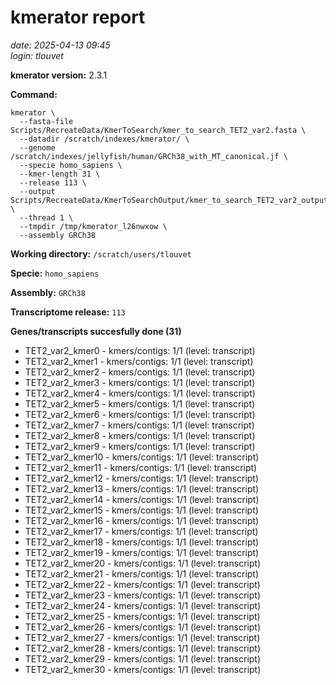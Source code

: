 # kmerator report
*date: 2025-04-13 09:45*  
*login: tlouvet*

**kmerator version:** 2.3.1

**Command:**

```
kmerator \
  --fasta-file Scripts/RecreateData/KmerToSearch/kmer_to_search_TET2_var2.fasta \
  --datadir /scratch/indexes/kmerator/ \
  --genome /scratch/indexes/jellyfish/human/GRCh38_with_MT_canonical.jf \
  --specie homo_sapiens \
  --kmer-length 31 \
  --release 113 \
  --output Scripts/RecreateData/KmerToSearchOutput/kmer_to_search_TET2_var2_output \
  --thread 1 \
  --tmpdir /tmp/kmerator_l26nwxow \
  --assembly GRCh38
```

**Working directory:** `/scratch/users/tlouvet`

**Specie:** `homo_sapiens`

**Assembly:** `GRCh38`

**Transcriptome release:** `113`

**Genes/transcripts succesfully done (31)**

- TET2_var2_kmer0 - kmers/contigs: 1/1 (level: transcript)
- TET2_var2_kmer1 - kmers/contigs: 1/1 (level: transcript)
- TET2_var2_kmer2 - kmers/contigs: 1/1 (level: transcript)
- TET2_var2_kmer3 - kmers/contigs: 1/1 (level: transcript)
- TET2_var2_kmer4 - kmers/contigs: 1/1 (level: transcript)
- TET2_var2_kmer5 - kmers/contigs: 1/1 (level: transcript)
- TET2_var2_kmer6 - kmers/contigs: 1/1 (level: transcript)
- TET2_var2_kmer7 - kmers/contigs: 1/1 (level: transcript)
- TET2_var2_kmer8 - kmers/contigs: 1/1 (level: transcript)
- TET2_var2_kmer9 - kmers/contigs: 1/1 (level: transcript)
- TET2_var2_kmer10 - kmers/contigs: 1/1 (level: transcript)
- TET2_var2_kmer11 - kmers/contigs: 1/1 (level: transcript)
- TET2_var2_kmer12 - kmers/contigs: 1/1 (level: transcript)
- TET2_var2_kmer13 - kmers/contigs: 1/1 (level: transcript)
- TET2_var2_kmer14 - kmers/contigs: 1/1 (level: transcript)
- TET2_var2_kmer15 - kmers/contigs: 1/1 (level: transcript)
- TET2_var2_kmer16 - kmers/contigs: 1/1 (level: transcript)
- TET2_var2_kmer17 - kmers/contigs: 1/1 (level: transcript)
- TET2_var2_kmer18 - kmers/contigs: 1/1 (level: transcript)
- TET2_var2_kmer19 - kmers/contigs: 1/1 (level: transcript)
- TET2_var2_kmer20 - kmers/contigs: 1/1 (level: transcript)
- TET2_var2_kmer21 - kmers/contigs: 1/1 (level: transcript)
- TET2_var2_kmer22 - kmers/contigs: 1/1 (level: transcript)
- TET2_var2_kmer23 - kmers/contigs: 1/1 (level: transcript)
- TET2_var2_kmer24 - kmers/contigs: 1/1 (level: transcript)
- TET2_var2_kmer25 - kmers/contigs: 1/1 (level: transcript)
- TET2_var2_kmer26 - kmers/contigs: 1/1 (level: transcript)
- TET2_var2_kmer27 - kmers/contigs: 1/1 (level: transcript)
- TET2_var2_kmer28 - kmers/contigs: 1/1 (level: transcript)
- TET2_var2_kmer29 - kmers/contigs: 1/1 (level: transcript)
- TET2_var2_kmer30 - kmers/contigs: 1/1 (level: transcript)
